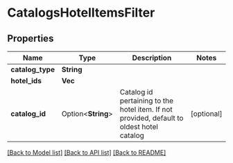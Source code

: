 # CatalogsHotelItemsFilter

## Properties

Name | Type | Description | Notes
------------ | ------------- | ------------- | -------------
**catalog_type** | **String** |  | 
**hotel_ids** | **Vec<String>** |  | 
**catalog_id** | Option<**String**> | Catalog id pertaining to the hotel item. If not provided, default to oldest hotel catalog | [optional]

[[Back to Model list]](../README.md#documentation-for-models) [[Back to API list]](../README.md#documentation-for-api-endpoints) [[Back to README]](../README.md)


